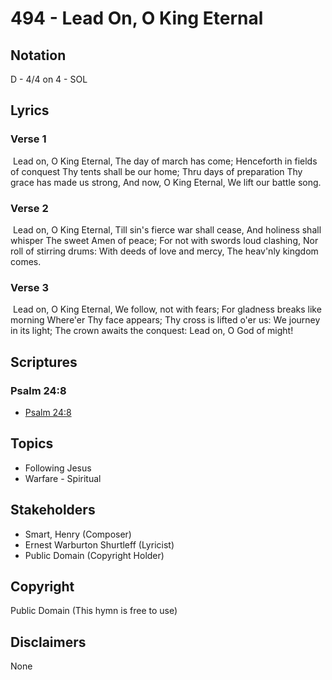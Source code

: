 # 494 - Lead On, O King Eternal

## Notation

D - 4/4 on 4 - SOL

## Lyrics

### Verse 1

 Lead on, O King Eternal, The day of march has come; Henceforth in fields of conquest Thy tents shall be our home; Thru days of preparation Thy grace has made us strong, And now, O King Eternal, We lift our battle song.

### Verse 2

 Lead on, O King Eternal, Till sin's fierce war shall cease, And holiness shall whisper The sweet Amen of peace; For not with swords loud clashing, Nor roll of stirring drums: With deeds of love and mercy, The heav'nly kingdom comes.

### Verse 3

 Lead on, O King Eternal, We follow, not with fears; For gladness breaks like morning Where'er Thy face appears; Thy cross is lifted o'er us: We journey in its light; The crown awaits the conquest: Lead on, O God of might!


## Scriptures

### Psalm 24:8

- [Psalm 24:8](https://www.biblegateway.com/passage/?search=Psalm%2024%3A8)


## Topics

- Following Jesus
- Warfare - Spiritual

## Stakeholders

- Smart, Henry (Composer)
- Ernest Warburton Shurtleff (Lyricist)
- Public Domain (Copyright Holder)

## Copyright

Public Domain
(This hymn is free to use)

## Disclaimers

None

